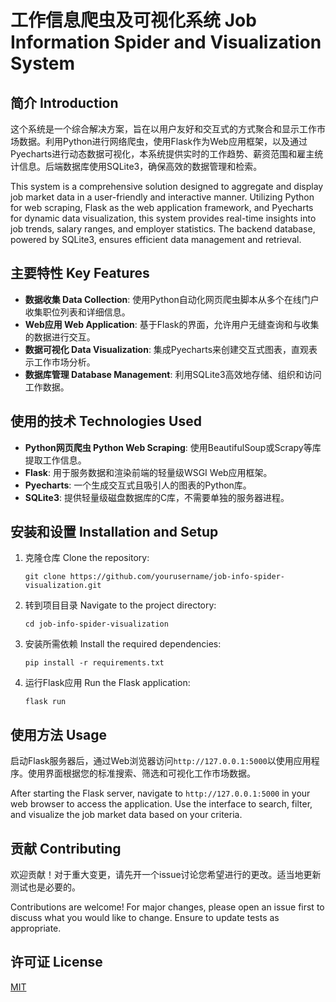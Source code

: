# 工作信息爬虫及可视化系统 Job Information Spider and Visualization System

## 简介 Introduction

这个系统是一个综合解决方案，旨在以用户友好和交互式的方式聚合和显示工作市场数据。利用Python进行网络爬虫，使用Flask作为Web应用框架，以及通过Pyecharts进行动态数据可视化，本系统提供实时的工作趋势、薪资范围和雇主统计信息。后端数据库使用SQLite3，确保高效的数据管理和检索。

This system is a comprehensive solution designed to aggregate and display job market data in a user-friendly and interactive manner. Utilizing Python for web scraping, Flask as the web application framework, and Pyecharts for dynamic data visualization, this system provides real-time insights into job trends, salary ranges, and employer statistics. The backend database, powered by SQLite3, ensures efficient data management and retrieval.

## 主要特性 Key Features

- **数据收集 Data Collection**: 使用Python自动化网页爬虫脚本从多个在线门户收集职位列表和详细信息。
- **Web应用 Web Application**: 基于Flask的界面，允许用户无缝查询和与收集的数据进行交互。
- **数据可视化 Data Visualization**: 集成Pyecharts来创建交互式图表，直观表示工作市场分析。
- **数据库管理 Database Management**: 利用SQLite3高效地存储、组织和访问工作数据。

## 使用的技术 Technologies Used

- **Python网页爬虫 Python Web Scraping**: 使用BeautifulSoup或Scrapy等库提取工作信息。
- **Flask**: 用于服务数据和渲染前端的轻量级WSGI Web应用框架。
- **Pyecharts**: 一个生成交互式且吸引人的图表的Python库。
- **SQLite3**: 提供轻量级磁盘数据库的C库，不需要单独的服务器进程。

## 安装和设置 Installation and Setup

1. 克隆仓库 Clone the repository:
   ```
   git clone https://github.com/yourusername/job-info-spider-visualization.git
   ```
2. 转到项目目录 Navigate to the project directory:
   ```
   cd job-info-spider-visualization
   ```
3. 安装所需依赖 Install the required dependencies:
   ```
   pip install -r requirements.txt
   ```
4. 运行Flask应用 Run the Flask application:
   ```
   flask run
   ```

## 使用方法 Usage

启动Flask服务器后，通过Web浏览器访问`http://127.0.0.1:5000`以使用应用程序。使用界面根据您的标准搜索、筛选和可视化工作市场数据。

After starting the Flask server, navigate to `http://127.0.0.1:5000` in your web browser to access the application. Use the interface to search, filter, and visualize the job market data based on your criteria.

## 贡献 Contributing

欢迎贡献！对于重大变更，请先开一个issue讨论您希望进行的更改。适当地更新测试也是必要的。

Contributions are welcome! For major changes, please open an issue first to discuss what you would like to change. Ensure to update tests as appropriate.

## 许可证 License

[MIT](https://choosealicense.com/licenses/mit/)
